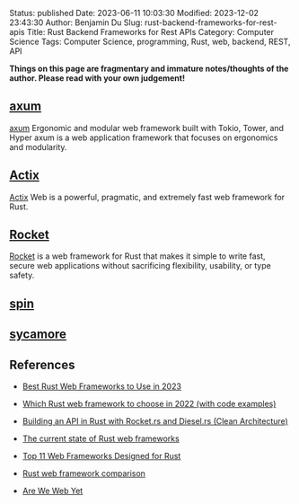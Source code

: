 Status: published
Date: 2023-06-11 10:03:30
Modified: 2023-12-02 23:43:30
Author: Benjamin Du
Slug: rust-backend-frameworks-for-rest-apis
Title: Rust Backend Frameworks for Rest APIs
Category: Computer Science
Tags: Computer Science, programming, Rust, web, backend, REST, API

**Things on this page are fragmentary and immature notes/thoughts of the author. Please read with your own judgement!**


## [axum](https://github.com/tokio-rs/axum)
[axum](https://github.com/tokio-rs/axum)
Ergonomic and modular web framework built with Tokio, Tower, and Hyper
axum is a web application framework that focuses on ergonomics and modularity.

## [Actix](https://actix.rs/)
[Actix](https://actix.rs/)
Web is a powerful, pragmatic, and extremely fast web framework for Rust.

## [Rocket](https://rocket.rs/)
[Rocket](https://rocket.rs/)
is a web framework for Rust 
that makes it simple to write fast, secure web applications 
without sacrificing flexibility, usability, or type safety.


## [spin](https://github.com/fermyon/spin)

## [sycamore](https://github.com/sycamore-rs/sycamore)


## References

- [Best Rust Web Frameworks to Use in 2023](https://www.shuttle.rs/blog/2023/08/23/rust-web-framework-comparison)

- [Which Rust web framework to choose in 2022 (with code examples)](https://kerkour.com/rust-web-framework-2022)

- [Building an API in Rust with Rocket.rs and Diesel.rs (Clean Architecture)](https://medium.com/@jeynesbrook/building-an-api-in-rust-with-rocket-rs-and-diesel-rs-clean-architecture-8f6092ee2606)

- [The current state of Rust web frameworks](https://blog.logrocket.com/current-state-rust-web-frameworks/)

- [Top 11 Web Frameworks Designed for Rust](https://www.atatus.com/blog/web-frameworks-designed-for-rust/)

- [Rust web framework comparison](https://github.com/flosse/rust-web-framework-comparison)

- [Are We Web Yet](http://www.arewewebyet.org/)


